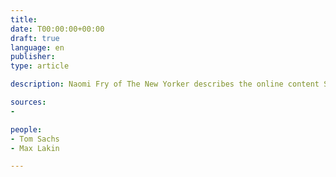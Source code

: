 ```yaml
---
title:
date: T00:00:00+00:00
draft: true
language: en
publisher:
type: article

description: Naomi Fry of The New Yorker describes the online content Sachs' delivered during the 2020 pandemic locdowns.

sources:
-

people:
- Tom Sachs
- Max Lakin

---
```


